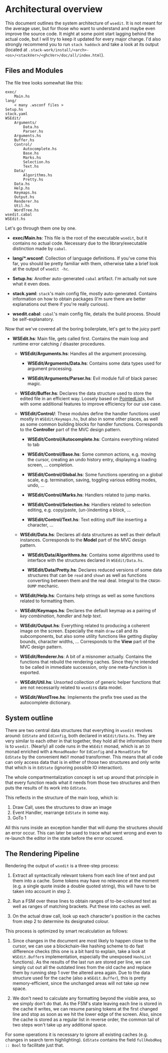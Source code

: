 # Architectural overview

This document outlines the system architecture of `wsedit`. It is not meant for
the average user, but for those who want to understand and maybe even improve
the source code. It might at some point start lagging behind the actual code,
but I will try to keep it updated for every major change. I'd also strongly
recommend you to run `stack haddock` and take a look at its output (located at
`.stack-work/install/<arch>-<os>/<stackVer>/<ghcVer>/doc/all/index.html`).

## Files and Modules

The file tree looks somewhat like this:

    exec/
        Main.hs
    lang/
        < many .wsconf files >
    Setup.hs
    stack.yaml
    WSEdit/
        Arguments/
            Data.hs
            Parser.hs
        Arguments.hs
        Buffer.hs
        Control/
            Autocomplete.hs
            Base.hs
            Marks.hs
            Selection.hs
            Text.hs
        Data/
            Algorithms.hs
            Pretty.hs
        Data.hs
        Help.hs
        Keymaps.hs
        Output.hs
        Renderer.hs
        Util.hs
        WordTree.hs
    wsedit.cabal
    WSEdit.hs

Let's go through them one by one.

 * __exec/Main.hs__: This file is the root of the executable `wsedit`, but it
   contains no actual code. Necessary due to the library/executable distinction
   made by `cabal`.

 * __lang/*.wsconf__: Collection of language definitions. If you've come this
   far, you should be pretty familiar with them, otherwise take a brief look at
   the output of `wsedit -hc`.

 * __Setup.hs__: Another auto-generated `cabal` artifact. I'm actually not sure
   what it even does.

 * __stack.yaml__: `stack`'s main config file, mostly auto-generated. Contains
   information on how to obtain packages (I'm sure there are better explanations
   out there if you're really curious).

 * __wsedit.cabal__: `cabal`'s main config file, details the build process.
   Should be self-explanatory.

Now that we've covered all the boring boilerplate, let's get to the juicy part!

 * __WSEdit.hs__: Main file, gets called first. Contains the main loop and
   runtime error catching / disaster procedures.

   * __WSEdit/Arguments.hs__: Handles all the argument processing.

     * __WSEdit/Arguments/Data.hs__: Contains some data types used for argument
       processing.

     * __WSEdit/Arguments/Parser.hs__: Evil module full of black parsec magic.

   * __WSEdit/Buffer.hs__: Declares the data structure used to store the edited
     file in an efficient way. Loosely based on
     [PointedList](http://hackage.haskell.org/package/pointedlist)s, but with
     some additional features to improve efficiency for our use case.

   * __WSEdit/Control/__: These modules define the handler functions used mostly
     in `WSEdit/Keymaps.hs`, but also in some other places, as well as some
     common building blocks for handler functions. Corresponds to the
     __Controller__ part of the MVC design pattern.

     * __WSEdit/Control/Autocomplete.hs__: Contains everything related to tab

     * __WSEdit/Control/Base.hs__: Some common actions, e.g. moving the cursor,
       creating an undo history entry, displaying a loading screen, ...
       completion.

     * __WSEdit/Control/Global.hs__: Some functions operating on a global scale,
       e.g. termination, saving, toggling various editing modes, undo, ...

     * __WSEdit/Control/Marks.hs__: Handlers related to jump marks.

     * __WSEdit/Control/Selection.hs__: Handlers related to selection editing,
       e.g. copy/paste, (un-)indenting a block, ...

     * __WSEdit/Control/Text.hs__: Text editing stuff like inserting a
       character, ...

   * __WSEdit/Data.hs__: Declares all data structures as well as their default
     instances. Corresponds to the __Model__ part of the MVC design pattern.

     * __WSEdit/Data/Algorithms.hs__: Contains some algorithms used to interface
       with the structures declared in `WSEdit/Data.hs`.

     * __WSEdit/Data/Pretty.hs__: Declares reduced versions of some data
       structures that can be `read` and `show`n as well as functions converting
       between them and the real deal. Integral to the `CRASH-DUMP` mechanic.

   * __WSEdit/Help.hs__: Contains help strings as well as some functions related
     to formatting them.

   * __WSEdit/Keymaps.hs__: Declares the default keymap as a pairing of
     _key combination_, _handler_ and _help text_.

   * __WSEdit/Output.hs__: Everything related to producing a coherent image on
     the screen. Especially the main `draw` call and its subcomponents, but also
     some utility functions like getting display bounds, character widths, ...
     Corresponds to the __View__ part of the MVC design pattern.

   * __WSEdit/Renderer.hs__: A bit of a misnomer actually. Contains the
     functions that rebuild the rendering caches. Since they're intended to be
     called in immediate succession, only one meta-function is exported.

   * __WSEdit/Util.hs__: Unsorted collection of generic helper functions that
     are not necessarily related to `wsedit`s data model.

   * __WSEdit/WordTree.hs__: Implements the prefix tree used as the autocomplete
     dictionary.

## System outline

There are two central data structures that everything in `wsedit` revolves
around: `EdState` and `EdConfig`, both declared in `WSEdit/Data.hs`. They are
very similar to each other in that together, they hold all the information there
is to `wsedit`. (Nearly) all code runs in the `WSEdit` monad, which is an `IO`
monad enriched with a `MonadReader` for `EdConfig` and a `MonadState` for
`EdState` by the convenient `RWST` monad transformer. This means that all code
can only access data that is in either of those two structures and only write
that which is in `EdState` (ignoring possible IO interaction).

The whole compartmentalization concept is set up around that principle in that
every function reads what it needs from those two structures and then puts the
results of its work into `EdState`.

This reflects in the structure of the main loop, which is:

 1. Draw Call, uses the structures to draw an image
 2. Event Handler, rearrange `EdState` in some way.
 3. GoTo 1

All this runs inside an exception handler that will dump the structures should
an error occur. This can later be used to trace what went wrong and even to
re-launch the editor in the state before the error occured.

## The Rendering Pipeline

Rendering the output of `wsedit` is a three-step process:

 1. Extract all syntactically relevant tokens from each line of text and put
    them into a cache. Some tokens may have no relevance at the moment (e.g. a
    single quote inside a double quoted string), this will have to be taken into
    account in step 2.

 2. Run a FSM over these lines to obtain ranges of to-be-coloured text as well
    as ranges of matching brackets. Put these into caches as well.

 3. On the actual draw call, look up each character's position in the caches
    from step 2 to determine its designated colour.

This process is optimized by smart recalculation as follows:

 1. Since changes in the document are most likely to happen close to the cursor,
    we can use a blockchain-like hashing scheme to do fast difference checks
    (this one is a bit hard to explain, take a look at `WSEdit.Buffer`s
    implementation, especially the unexposed `HashList` functions). As the
    results of the last run are stored per line, we can simply cut out all the
    outdated lines from the old cache and replace them by running step 1 over
    the altered area again. Due to the data structure used for the cache (also a
    `WSEdit.Buffer`), this is pretty memory-efficient, since the unchanged areas
    will not take up new space.

 2. We don't need to calculate any formatting beyond the visible area, so we
    simply don't do that. As the FSM's state leaving each line is stored in the
    cache it writes, we can resume parsing tokens at the first changed line and
    stop as soon as we hit the lower edge of the screen. Also, since the cache
    is stored as a regular list in reverse order, the common tail of two steps
    won't take up any additional space.

For some operations it is necessary to ignore all existing caches (e.g. changes
in search term highlighting). `EdState` contains the field `fullRebdReq :: Bool`
to facilitate just that.

